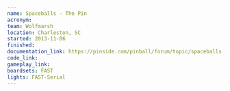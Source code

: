 ```yaml
---
name: Spaceballs - The Pin
acronym:
team: Wolfmarsh
location: Charleston, SC
started: 2013-11-06
finished:
documentation_link: https://pinside.com/pinball/forum/topic/spaceballs-the-pin/
code_link:
gameplay_link:
boardsets: FAST
lights: FAST-Serial
---
```

